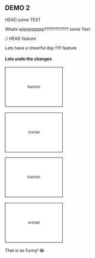 ## DEMO 2
HEAD
some TEXT

Whats uppppppppp???????????
some Text

:/
 HEAD
feature

Lets have a cheerful day !!!!! 
feature

#### Lets undo the changes

<img src="./concepts.dio.png" alt="">

!['Java Concepts'](./concepts.dio.png)

That is so funny! :joy: